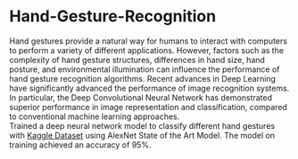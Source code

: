 # Hand-Gesture-Recognition
Hand gestures provide a natural way for humans to interact with computers to perform a variety of different applications. However, factors such as the complexity of hand gesture structures, differences in hand size, hand posture, and environmental illumination can influence the performance of hand gesture recognition algorithms. Recent advances in Deep Learning have significantly advanced the performance of image recognition systems. In particular, the Deep Convolutional Neural Network has demonstrated superior performance in image representation and classification, compared to conventional machine learning approaches.
<br/>
Trained a deep neural network model to classify different hand gestures with [Kaggle Dataset](https://www.kaggle.com/gti-upm/leapgestrecog)
using AlexNet State of the Art Model.
The model on training achieved an accuracy of 95%.
